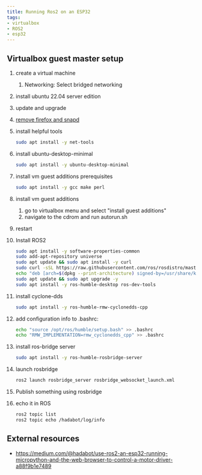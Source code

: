```yaml
---
title: Running Ros2 on an ESP32
tags: 
- virtualbox
- ROS2
- esp32
---
```


## Virtualbox guest master setup


1. create a virtual machine
    1. Networking: Select bridged networking
1. install ubuntu 22.04 server edition
1. update and upgrade
1. [remove firefox and snapd](/notebook/removing-firefox-snap/)
1. install helpful tools

    ```bash
    sudo apt install -y net-tools
    ```

1. install ubuntu-desktop-minimal

    ```bash
    sudo apt install -y ubuntu-desktop-minimal
    ```

1. install vm guest additions prerequisites

    ```bash
    sudo apt install -y gcc make perl
    ```

1. install vm guest additions
    1. go to virtualbox  menu and select "install guest additions"
    1. navigate to the cdrom and run autorun.sh
1. restart


1. Install ROS2

    ```bash
    sudo apt install -y software-properties-common
    sudo add-apt-repository universe
    sudo apt update && sudo apt install -y curl
    sudo curl -sSL https://raw.githubusercontent.com/ros/rosdistro/master/ros.key -o /usr/share/keyrings/ros-archive-keyring.gpg
    echo "deb [arch=$(dpkg --print-architecture) signed-by=/usr/share/keyrings/ros-archive-keyring.gpg] http://packages.ros.org/ros2/ubuntu $(. /etc/os-release && echo $UBUNTU_CODENAME) main" | sudo tee /etc/apt/sources.list.d/ros2.list > /dev/null
    sudo apt update && sudo apt upgrade -y
    sudo apt install -y ros-humble-desktop ros-dev-tools
    ```

1. install cyclone-dds

    ```bash
    sudo apt install -y ros-humble-rmw-cyclonedds-cpp
    ```

1. add configuration info to .bashrc:

    ```bash
    echo "source /opt/ros/humble/setup.bash" >> .bashrc
    echo "RMW_IMPLEMENTATION=rmw_cyclonedds_cpp" >> .bashrc
    ```

1. install ros-bridge server

    ```bash
    sudo apt install -y ros-humble-rosbridge-server 
    ```

1. launch rosbridge

    ```bash
    ros2 launch rosbridge_server rosbridge_websocket_launch.xml 
    ```

1. Publish something using rosbridge
1. echo it in ROS

    ```bash
    ros2 topic list 
    ros2 topic echo /hadabot/log/info 
    ```

## External resources

* <https://medium.com/@hadabot/use-ros2-an-esp32-running-micropython-and-the-web-browser-to-control-a-motor-driver-a88f9b1e7489>